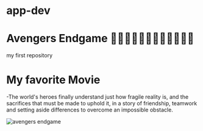 # app-dev
# Avengers Endgame 🦸‍♂️🦸‍♀️🦹‍♀️🦹‍♂️🧙‍♂️🧟‍♂️
my first repository
#
#
# My favorite Movie
-The world's heroes finally understand just how fragile reality is, and the sacrifices that must be made to uphold it, in a story of friendship, teamwork and setting aside differences to overcome an impossible obstacle.

![avengers endgame](https://m.media-amazon.com/images/M/MV5BMTc5MDE2ODcwNV5BMl5BanBnXkFtZTgwMzI2NzQ2NzM@._V1_FMjpg_UX1000_.jpg)

